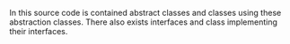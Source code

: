 In this source code is contained abstract classes and classes using these
abstraction classes. 
There also exists interfaces and class implementing their interfaces. 
